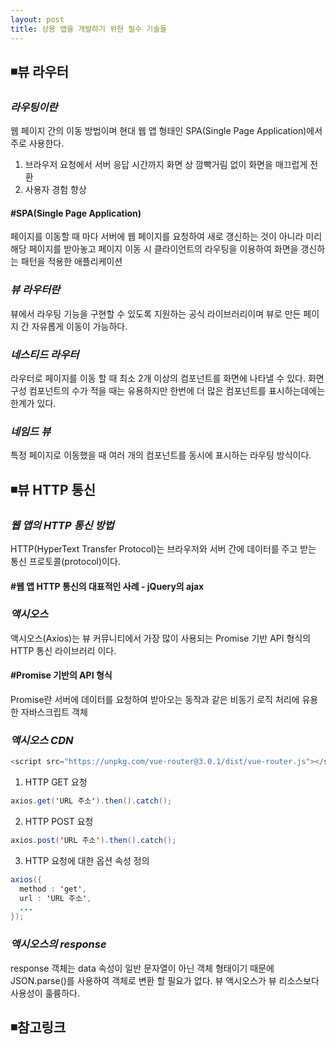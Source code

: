 ```yaml
---
layout: post
title: 상용 앱을 개발하기 위한 필수 기술들
---
```

## ◾뷰 라우터

### ***라우팅이란***
웹 페이지 간의 이동 방법이며 현대 웹 앱 형태인 SPA(Single Page Application)에서 주로 사용한다.  
1. 브라우저 요청에서 서버 응답 시간까지 화면 상 깜빡거림 없이 화면을 매끄럽게 전환  
2. 사용자 경험 향상  

#### #SPA(Single Page Application)
페이지를 이동할 때 마다 서버에 웹 페이지를 요청하여 새로 갱신하는 것이 아니라 미리 해당 페이지를 받아놓고 페이지 이동 시 클라이언트의 라우팅을 이용하여 화면을 갱신하는 패턴을 적용한 애플리케이션

### ***뷰 라우터란***
뷰에서 라우팅 기능을 구현할 수 있도록 지원하는 공식 라이브러리이며 뷰로 만든 페이지 간 자유롭게 이동이 가능하다.     

### ***네스티드 라우터***
라우터로 페이지를 이동 할 때 최소 2개 이상의 컴포넌트를 화면에 나타낼 수 있다.
화면 구성 컴포넌트의 수가 적을 때는 유용하지만 한번에 더 많은 컴포넌트를 표시하는데에는 한계가 있다.

### ***네임드 뷰***
특정 페이지로 이동했을 때 여러 개의 컴포넌트를 동시에 표시하는 라우팅 방식이다.

## ◾뷰 HTTP 통신
### ***웹 앱의 HTTP 통신 방법***
HTTP(HyperText Transfer Protocol)는 브라우저와 서버 간에 데이터를 주고 받는 통신 프로토콜(protocol)이다.   
#### #웹 앱 HTTP 통신의 대표적인 사례 - jQuery의 ajax

### ***액시오스***
액시오스(Axios)는 뷰 커뮤니티에서 가장 많이 사용되는 Promise 기반 API 형식의 HTTP 통신 라이브러리 이다.
#### #Promise 기반의 API 형식
Promise란 서버에 데이터를 요청하여 받아오는 동작과 같은 비동기 로직 처리에 유용한 자바스크립트 객체  

### ***액시오스 CDN***
```java
<script src="https://unpkg.com/vue-router@3.0.1/dist/vue-router.js"></script>
```
1. HTTP GET 요청  
```java
axios.get('URL 주소').then().catch();
```    
2. HTTP POST 요청  
```java
axios.post('URL 주소').then().catch();
```
3. HTTP 요청에 대한 옵션 속성 정의   
```java
axios({
  method : 'get',
  url : 'URL 주소',
  ...
});
```
### ***액시오스의 response***
response 객체는 data 속성이 일반 문자열이 아닌 객체 형태이기 때문에 JSON.parse()를 사용하여 객체로 변환 할 필요가 없다.
뷰 액시오스가 뷰 리소스보다 사용성이 훌륭하다.
## ◾참고링크  
<script src="https://unpkg.com/vue-router@3.0.1/dist/vue-router.js"></script
## ◾메모장
